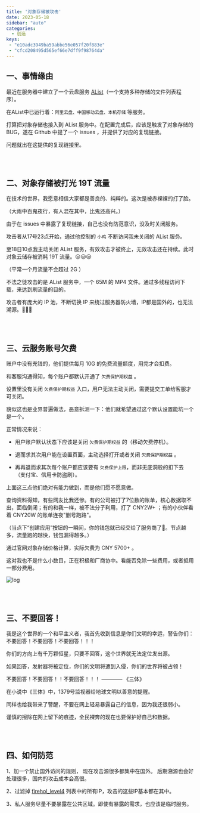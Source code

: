```yaml
---
title: '对象存储被攻击'
date: 2023-05-18
sidebar: "auto"
categories:
  - 创造
keys:
 - "e10adc3949ba59abbe56e057f20f883e"
 - "cfcd208495d565ef66e7dff9f98764da"
---
```




## 一、事情缘由

最近在服务器中建立了一个云盘服务 [AList](https://alist.nn.ci/zh/)（一个支持多种存储的文件列表程序）。

在AList中已运行着：`阿里云盘、中国移动云盘、本机存储` 等服务。

打算把对象存储也接入到 AList 服务中。在配置完成后，应该是触发了对象存储的BUG，遂在 Github 中提了一个 issues ，并提供了对应的复现链接。

问题就出在这提供的复现链接里。



<br><br>

## 二、对象存储被打光 19T 流量

在技术的世界，我愿意相信大家都是善良的、纯粹的。这次是被赤裸裸的打了脸。

（大雨中百鬼夜行，有人混在其中，比鬼还高兴。）

由于在 issues 中暴露了复现链接，自己也没有防范意识，没及时关闭服务。

攻击者从17号23点开始，通过他控制的 `小鸡` 不断访问我未关闭的 AList 服务。

至18日10点我主动关闭 AList 服务，有效攻击才被终止，无效攻击还在持续。此时对象云储存被消耗 19T 流量。😒😒😒

（平常一个月流量不会超过 2G ）

不法之徒攻击的是 AList 服务中，一个 65M 的 MP4 文件。通过多线程访问下载，来达到刷流量的目的。

攻击者有庞大的 IP 池，不断切换 IP 来绕过服务器防火墙，IP都是国外的，也无法溯源。🤢🤢🤢





<br><br>

## 三、云服务账号欠费

账户中没有充钱的，他们提供每月 10G 的免费流量额度，用完才会扣费。

和客服沟通得知，每个账户都默认开通了 `欠费保护期权益` 。

设置里没有关闭 `欠费保护期权益` 入口，用户无法主动关闭，需要提交工单给客服才可关闭。

貌似这也是业界普遍做法，恶意拆测一下：他们就希望通过这个默认设置能坑一个是一个。

正常情况来说：

- 用户账户默认状态下应该是关闭 `欠费保护期权益` 的（移动欠费停机）。

- 退而求其次用户能在设置页面，主动选择打开或者关闭 `欠费保护期权益` 。

- 再再退而求其次每个账户都应该要有 `欠费保护上限`，而非无底洞般的扣下去（支付宝、信用卡防盗刷）。

上面这三点他们绝对有能力做到，而是他们愿不愿意做。

查询资料得知，有些网友比我还惨。有的公司被打了7位数的账单，核心数据取不出，面临倒闭；有的和我一样，被不法分子利用，打了 CNY2W+ ；有的小伙伴看着 CNY20W 的账单连夜"删号跑路"。

（当点下“创建应用”按钮的一瞬间，你的钱包就已经交给了服务商了🐶。节点越多，流量跑的越快，钱包漏得越多。）

通过官网对象存储价格计算，实际欠费为 CNY 5700+ 。

这对我也不是什么小数目，正在积极和厂商协中。看能否免除一些费用，或者抵用一部分费用。

<img :src="$withBase('/assets/images/230318_1.png')" alt="log">



<br><br>

## 三、不要回答！

我是这个世界的一个和平主义者，我首先收到信息是你们文明的幸运，警告你们：不要回答！不要回答！不要回答！！！

你们的方向上有千万颗恒星，只要不回答，这个世界就无法定位发出源。

如果回答，发射器将被定位，你们的文明将遭到入侵，你们的世界将被占领！

不要回答！不要回答！！不要回答！！！
    ———— 《三体》

在小说中《三体》中，1379号监视器给地球文明以善意的提醒。

同样也给我带来了警醒，不要在网上轻易暴露自己的信息，因为我还很弱小。

谨慎的擦除在网上留下的痕迹，全民裸奔的现在也要保护好自己和数据。

<br><br>



## 四、如何防范

1、加一个禁止国外访问的规则， 现在攻击源很多都集中在国外。 后期溯源也会好处理很多，国内的攻击成本会高很。

2、过滤掉 [firehol_level4](https://github.com/firehol/blocklist-ipsets/blob/master/firehol_level4.netset) 列表中的所有IP，攻击的这些IP基本都在其中。

3、私人服务尽量不要暴露在公共区域。即使有暴露的需求，也应该是临时服务。


